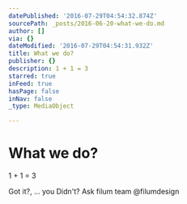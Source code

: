 ```yaml
---
datePublished: '2016-07-29T04:54:32.874Z'
sourcePath: _posts/2016-06-20-what-we-do.md
author: []
via: {}
dateModified: '2016-07-29T04:54:31.932Z'
title: What we do?
publisher: {}
description: 1 + 1 = 3
starred: true
inFeed: true
hasPage: false
inNav: false
_type: MediaObject

---
```

# What we do?

1 + 1 = 3

Got it?, ... you Didn't? Ask filum team @filumdesign